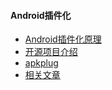 #### Android插件化
- [Android插件化原理](https://segmentfault.com/a/1190000004062880)
- [开源项目介绍](https://github.com/limpoxe/Android-Plugin-Framework)
- [apkplug](http://www.apkplug.com/)
- [相关文章](http://www.trinea.cn/android/android-plugin/)
